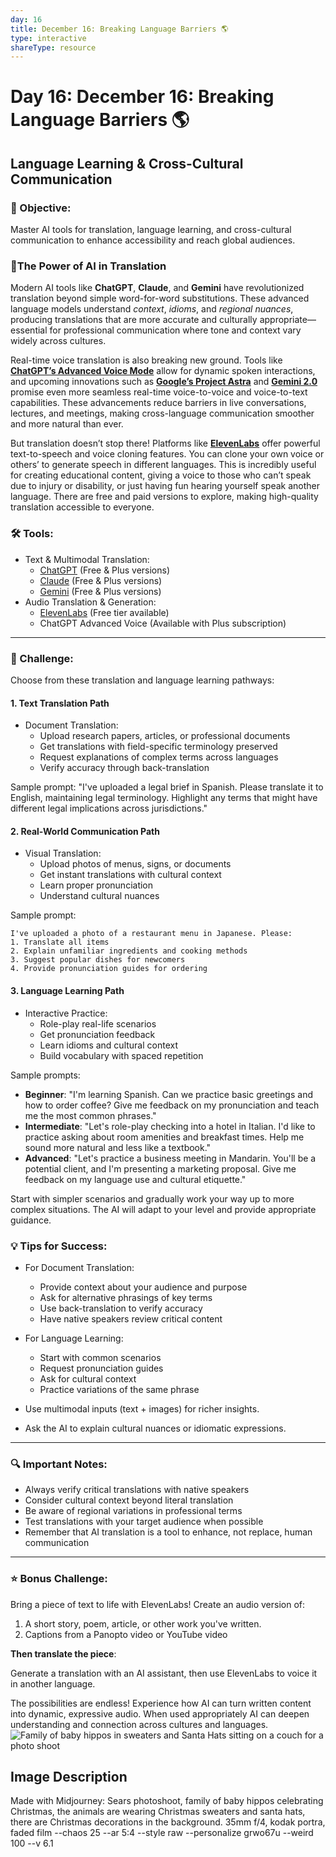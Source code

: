 ```yaml
---
day: 16
title: December 16: Breaking Language Barriers 🌎
type: interactive
shareType: resource
---
```

# Day 16: December 16: Breaking Language Barriers 🌎
## Language Learning & Cross-Cultural Communication

### 🎯 Objective:
Master AI tools for translation, language learning, and cross-cultural communication to enhance accessibility and reach global audiences.

### **💪The Power of AI in Translation**

Modern AI tools like **ChatGPT**, **Claude**, and **Gemini** have revolutionized translation beyond simple word-for-word substitutions. These advanced language models understand *context*, *idioms*, and *regional nuances*, producing translations that are more accurate and culturally appropriate—essential for professional communication where tone and context vary widely across cultures.

Real-time voice translation is also breaking new ground. Tools like [**ChatGPT’s Advanced Voice Mode**](https://www.youtube.com/watch?v=NIQDnWlwYyQ) allow for dynamic spoken interactions, and upcoming innovations such as [**Google’s Project Astra**](https://deepmind.google/technologies/project-astra/) and [**Gemini 2.0**](https://blog.google/technology/google-deepmind/google-gemini-ai-update-december-2024/) promise even more seamless real-time voice-to-voice and voice-to-text capabilities. These advancements reduce barriers in live conversations, lectures, and meetings, making cross-language communication smoother and more natural than ever.

But translation doesn’t stop there! Platforms like [**ElevenLabs**](https://elevenlabs.io) offer powerful text-to-speech and voice cloning features. You can clone your own voice or others’ to generate speech in different languages. This is incredibly useful for creating educational content, giving a voice to those who can’t speak due to injury or disability, or just having fun hearing yourself speak another language. There are free and paid versions to explore, making high-quality translation accessible to everyone.

### 🛠️ Tools:
* Text & Multimodal Translation:
  * [ChatGPT](https://chat.openai.com) (Free & Plus versions)
  * [Claude](https://claude.ai) (Free & Plus versions)
  * [Gemini](https://gemini.google.com) (Free & Plus versions)
* Audio Translation & Generation:
  * [ElevenLabs](https://elevenlabs.io) (Free tier available)
  * ChatGPT Advanced Voice (Available with Plus subscription)

---

### 📝 Challenge:
Choose from these translation and language learning pathways:

#### 1. Text Translation Path
* Document Translation:
  * Upload research papers, articles, or professional documents
  * Get translations with field-specific terminology preserved
  * Request explanations of complex terms across languages
  * Verify accuracy through back-translation

Sample prompt: "I've uploaded a legal brief in Spanish. Please translate it to English, maintaining legal terminology. Highlight any terms that might have different legal implications across jurisdictions."

#### 2. Real-World Communication Path
* Visual Translation:
  * Upload photos of menus, signs, or documents
  * Get instant translations with cultural context
  * Learn proper pronunciation
  * Understand cultural nuances

Sample prompt: 
```
I've uploaded a photo of a restaurant menu in Japanese. Please:
1. Translate all items
2. Explain unfamiliar ingredients and cooking methods
3. Suggest popular dishes for newcomers
4. Provide pronunciation guides for ordering
```
#### 3. Language Learning Path
* Interactive Practice:
  * Role-play real-life scenarios
  * Get pronunciation feedback
  * Learn idioms and cultural context
  * Build vocabulary with spaced repetition

Sample prompts:

- **Beginner**: "I'm learning Spanish. Can we practice basic greetings and how to order coffee? Give me feedback on my pronunciation and teach me the most common phrases."
- **Intermediate**: "Let's role-play checking into a hotel in Italian. I'd like to practice asking about room amenities and breakfast times. Help me sound more natural and less like a textbook."
- **Advanced**: "Let's practice a business meeting in Mandarin. You'll be a potential client, and I'm presenting a marketing proposal. Give me feedback on my language use and cultural etiquette."

Start with simpler scenarios and gradually work your way up to more complex situations. The AI will adapt to your level and provide appropriate guidance.

### 💡 Tips for Success:
* For Document Translation:
  * Provide context about your audience and purpose
  * Ask for alternative phrasings of key terms
  * Use back-translation to verify accuracy
  * Have native speakers review critical content

* For Language Learning:
  * Start with common scenarios
  * Request pronunciation guides
  * Ask for cultural context
  * Practice variations of the same phrase

* Use multimodal inputs (text + images) for richer insights.
* Ask the AI to explain cultural nuances or idiomatic expressions.

---

### 🔍 Important Notes:
* Always verify critical translations with native speakers
* Consider cultural context beyond literal translation
* Be aware of regional variations in professional terms
* Test translations with your target audience when possible
* Remember that AI translation is a tool to enhance, not replace, human communication

---
### ⭐ Bonus Challenge:
Bring a piece of text to life with ElevenLabs! Create an audio version of:

1. A short story, poem, article, or other work you've written.
2. Captions from a Panopto video or YouTube video

**Then translate the piece**:

Generate a translation with an AI assistant, then use ElevenLabs to voice it in another language.

The possibilities are endless! Experience how AI can turn written content into dynamic, expressive audio. When used appropriately AI can deepen understanding and connection across cultures and languages.
![Family of baby hippos in sweaters and Santa Hats sitting on a couch for a photo shoot](https://res.cloudinary.com/dt5ug8amw/image/upload/v1734182781/AI%20Advent%202024/hippo_christmas_shoot.jpg)
## Image Description
Made with Midjourney: Sears photoshoot, family of baby hippos celebrating Christmas, the animals are wearing Christmas sweaters and santa hats, there are Christmas decorations in the background. 35mm f/4, kodak portra, faded film --chaos 25 --ar 5:4 --style raw --personalize grwo67u --weird 100 --v 6.1
